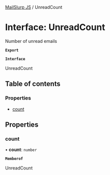 [MailSlurp JS](../README.md) / UnreadCount

# Interface: UnreadCount

Number of unread emails

**`Export`**

**`Interface`**

UnreadCount

## Table of contents

### Properties

- [count](UnreadCount.md#count)

## Properties

### count

• **count**: `number`

**`Memberof`**

UnreadCount
